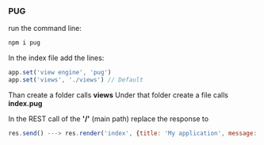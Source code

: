


### PUG

run the command line:
```javascript
npm i pug
```

In the index file add the lines:
```javascript
app.set('view engine', 'pug')
app.set('views', './views') // Default
```

Than create a folder calls **views**
Under that folder create a file calls **index.pug**

In the REST call of the **'/'** (main path) replace the response to 
```javascript
res.send() ---> res.render('index', {title: 'My application', message: 'Hello World'})
```

```javascript
```

```javascript
```
